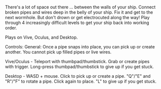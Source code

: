 There's a lot of space out there ... between the walls of your ship. Connect broken pipes and wires deep in the belly of your ship. Fix it and get to the next wormhole. But don't drown or get electrocuted along the way! Play through 4 increasingly difficult levels to get your ship back into working order.

Plays on Vive, Oculus, and Desktop.

Controls:
General: Once a pipe snaps into place, you can pick up or create another.  You cannot pick up filled pipes or live wires.

Vive/Oculus - Teleport with thumbpad/thumbstick. Grab or create pipes with trigger. Long-press thumbpad/thumbstick to give up if you get stuck.

Desktop - WASD + mouse. Click to pick up or create a pipe. "Q"/"E" and "R"/"F" to rotate a pipe. Click again to place. "L" to give up if you get stuck.